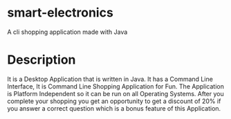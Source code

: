 # smart-electronics
A cli shopping application made with Java

# Description
It is a Desktop Application that is written in Java.
It has a Command Line Interface, It is Command Line Shopping Application for Fun.
The Application is Platform Independent so it can be run on all Operating Systems.
After you complete your shopping you get an opportunity to get a discount of 20% if you answer a correct question which is a bonus feature of this Application.
